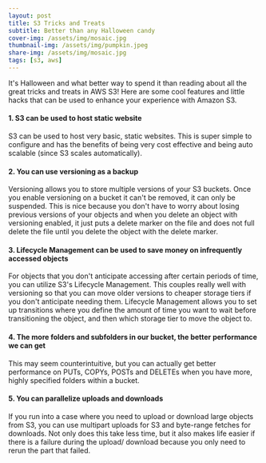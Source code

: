 ```yaml
---
layout: post
title: S3 Tricks and Treats 
subtitle: Better than any Halloween candy 
cover-img: /assets/img/mosaic.jpg
thumbnail-img: /assets/img/pumpkin.jpeg
share-img: /assets/img/mosaic.jpg
tags: [s3, aws]
---
```


It's Halloween and what better way to spend it than reading about all the great tricks and treats in AWS S3! Here are some cool features and little hacks that can be used to enhance your experience with Amazon S3.

#### 1. S3 can be used to host static website
S3 can be used to host very basic, static websites. This is super simple to configure and has the benefits of being very cost effective and being auto scalable (since S3 scales automatically).

#### 2. You can use versioning as a backup
Versioning allows you to store multiple versions of your S3 buckets. Once you enable versioning on a bucket it can't be removed, it can only be suspended. This is nice because you don't have to worry about losing previous versions of your objects and when you delete an object with versioning enabled, it just puts a delete marker on the file and does not full delete the file until you delete the object with the delete marker.

#### 3. Lifecycle Management can be used to save money on infrequently accessed objects
For objects that you don't anticipate accessing after certain periods of time, you can utilize S3's Lifecycle Management. This couples really well with versioning so that you can move older versions to cheaper storage tiers if you don't anticipate needing them. Lifecycle Management allows you to set up transitions where you define the amount of time you want to wait before transitioning the object, and then which storage tier to move the object to.

#### 4. The more folders and subfolders in our bucket, the better performance we can get
This may seem counterintuitive, but you can actually get better performance on PUTs, COPYs, POSTs and DELETEs when you have more, highly specified folders within a bucket.

#### 5. You can parallelize uploads and downloads
If you run into a case where you need to upload or download large objects from S3, you can use multipart uploads for S3 and byte-range fetches for downloads. Not only does this take less time, but it also makes life easier if there is a failure during the upload/ download because you only need to rerun the part that failed.